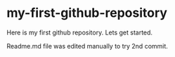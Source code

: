 # my-first-github-repository
Here is my first github repository. Lets get started.

Readme.md file was edited manually to try 2nd commit.
